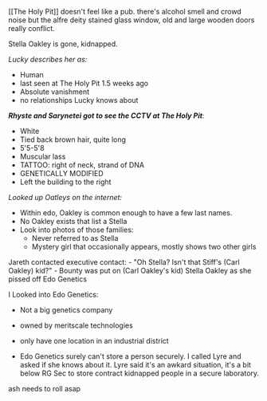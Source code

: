 
[[The Holy Pit]] doesn't feel like a pub. there's alcohol smell and crowd noise but the alfre deity stained glass window, old and large wooden doors really conflict.

Stella Oakley is gone, kidnapped. 

*Lucky describes her as:*
- Human
- last seen at The Holy Pit 1.5 weeks ago
- Absolute vanishment
- no relationships Lucky knows about

***Rhyste and Sarynetei got to see the CCTV at The Holy Pit***:
- White
- Tied back brown hair, quite long
- 5'5-5'8
- Muscular lass
- TATTOO: right of neck, strand of DNA
- GENETICALLY MODIFIED
- Left the building to the right

*Looked up Oatleys on the internet:*
- Within edo, Oakley is common enough to have a few last names.
- No Oakley exists that list a Stella
- Look into photos of those families:
	- Never referred to as Stella
	- Mystery girl that occasionally appears, mostly shows two other girls

Jareth contacted executive contact:
	- "Oh Stella? Isn't that Stiff's (Carl Oakley) kid?"
	- Bounty was put on (Carl Oakley's kid) Stella Oakley as she pissed off Edo Genetics

I Looked into Edo Genetics:
 - Not a big genetics company
 - owned by meritscale technologies
 - only have one location in an industrial district

- Edo Genetics surely can't store a person securely. I called Lyre and asked if she knows about it. Lyre said it's an awkard situation, it's a bit below RG Sec to store contract kidnapped people in a secure laboratory. 


ash needs to roll asap